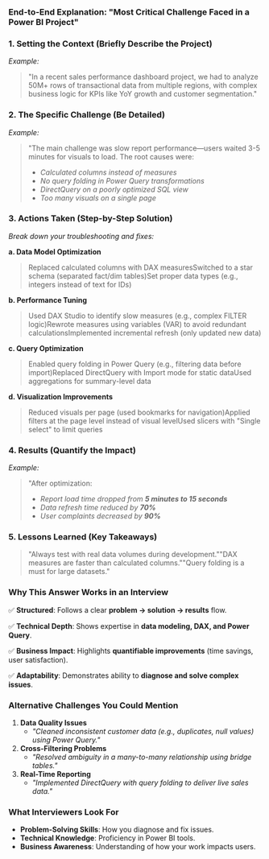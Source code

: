 ### End-to-End Explanation: "Most Critical Challenge Faced in a Power BI Project"

### **1. Setting the Context (Briefly Describe the Project)**

_Example:_

> "In a recent sales performance dashboard project, we had to analyze 50M+ rows of transactional data from multiple regions, with complex business logic for KPIs like YoY growth and customer segmentation."

### **2. The Specific Challenge (Be Detailed)**

_Example:_

> "The main challenge was slow report performance—users waited 3-5 minutes for visuals to load. The root causes were:
> 
> - _Calculated columns instead of measures_
> - _No query folding in Power Query transformations_
> - _DirectQuery on a poorly optimized SQL view_
> - _Too many visuals on a single page_

### **3. Actions Taken (Step-by-Step Solution)**

_Break down your troubleshooting and fixes:_

**a. Data Model Optimization**

> Replaced calculated columns with DAX measuresSwitched to a star schema (separated fact/dim tables)Set proper data types (e.g., integers instead of text for IDs)

**b. Performance Tuning**

> Used DAX Studio to identify slow measures (e.g., complex FILTER logic)Rewrote measures using variables (VAR) to avoid redundant calculationsImplemented incremental refresh (only updated new data)

**c. Query Optimization**

> Enabled query folding in Power Query (e.g., filtering data before import)Replaced DirectQuery with Import mode for static dataUsed aggregations for summary-level data

**d. Visualization Improvements**

> Reduced visuals per page (used bookmarks for navigation)Applied filters at the page level instead of visual levelUsed slicers with "Single select" to limit queries

### **4. Results (Quantify the Impact)**

_Example:_

> "After optimization:
> 
> - _Report load time dropped from **5 minutes to 15 seconds**_
> - _Data refresh time reduced by **70%**_
> - _User complaints decreased by **90%**_

### **5. Lessons Learned (Key Takeaways)**

> "Always test with real data volumes during development.""DAX measures are faster than calculated columns.""Query folding is a must for large datasets."

### **Why This Answer Works in an Interview**

✅ **Structured**: Follows a clear **problem → solution → results** flow.

✅ **Technical Depth**: Shows expertise in **data modeling, DAX, and Power Query**.

✅ **Business Impact**: Highlights **quantifiable improvements** (time savings, user satisfaction).

✅ **Adaptability**: Demonstrates ability to **diagnose and solve complex issues**.

### **Alternative Challenges You Could Mention**

1. **Data Quality Issues**
    - _"Cleaned inconsistent customer data (e.g., duplicates, null values) using Power Query."_
2. **Cross-Filtering Problems**
    - _"Resolved ambiguity in a many-to-many relationship using bridge tables."_
3. **Real-Time Reporting**
    - _"Implemented DirectQuery with query folding to deliver live sales data."_

### **What Interviewers Look For**

- **Problem-Solving Skills**: How you diagnose and fix issues.
- **Technical Knowledge**: Proficiency in Power BI tools.
- **Business Awareness**: Understanding of how your work impacts users.
